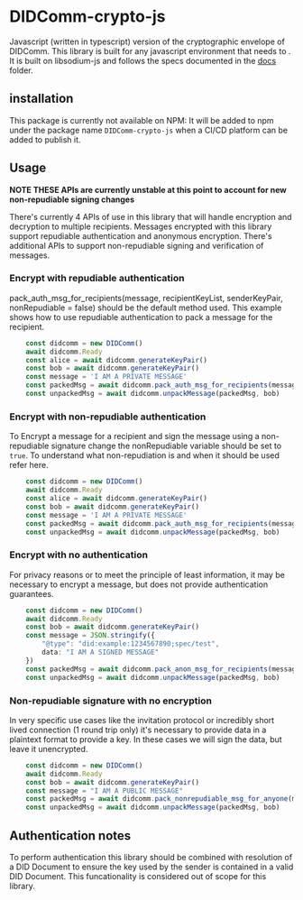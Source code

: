 # DIDComm-crypto-js
Javascript (written in typescript) version of the cryptographic envelope of DIDComm. This library is built for any javascript environment that needs to . It is built on libsodium-js and follows the specs documented in the [docs](/docs/README.md) folder.

## installation
This package is currently not available on NPM: It will be added to npm under the package name `DIDComm-crypto-js` when a CI/CD platform can be added to publish it.

## Usage

**NOTE THESE APIs are currently unstable at this point to account for new non-repudiable signing changes**

There's currently 4 APIs of use in this library that will handle encryption and decryption to multiple recipients. Messages encrypted with this library support repudiable authentication and anonymous encryption. There's additional APIs to support non-repudiable signing and verification of messages.

### Encrypt with repudiable authentication
pack_auth_msg_for_recipients(message, recipientKeyList, senderKeyPair, nonRepudiable = false) should be the default method used. This example shows how to use repudiable authentication to pack a message for the recipient.

```typescript
    const didcomm = new DIDComm()
    await didcomm.Ready
    const alice = await didcomm.generateKeyPair()
    const bob = await didcomm.generateKeyPair()
    const message = 'I AM A PRIVATE MESSAGE'
    const packedMsg = await didcomm.pack_auth_msg_for_recipients(message, [bob.publicKey], alice)
    const unpackedMsg = await didcomm.unpackMessage(packedMsg, bob)
```

### Encrypt with non-repudiable authentication
To Encrypt a message for a recipient and sign the message using a non-repudiable signature change the nonRepudiable variable should be set to `true`. To understand what non-repudiation is and when it should be used refer here.

```typescript
    const didcomm = new DIDComm()
    await didcomm.Ready
    const alice = await didcomm.generateKeyPair()
    const bob = await didcomm.generateKeyPair()
    const message = 'I AM A PRIVATE MESSAGE'
    const packedMsg = await didcomm.pack_auth_msg_for_recipients(message, [bob.publicKey], alice, true)
    const unpackedMsg = await didcomm.unpackMessage(packedMsg, bob)
```

### Encrypt with no authentication

For privacy reasons or to meet the principle of least information, it may be necessary to encrypt a message, but does  not provide authentication guarantees. 

```typescript
    const didcomm = new DIDComm()
    await didcomm.Ready
    const bob = await didcomm.generateKeyPair()
    const message = JSON.stringify({
        "@type": "did:example:1234567890;spec/test",
        data: "I AM A SIGNED MESSAGE"
    })
    const packedMsg = await didcomm.pack_anon_msg_for_recipients(message, [bob.publicKey])
    const unpackedMsg = await didcomm.unpackMessage(packedMsg, bob)
```

### Non-repudiable signature with no encryption

In very specific use cases like the invitation protocol or incredibly short lived connection (1 round trip only) it's necessary to provide data in a plaintext format to provide a key. In these cases we will sign the data, but leave it unencrypted.

```typescript
    const didcomm = new DIDComm()
    await didcomm.Ready
    const bob = await didcomm.generateKeyPair()
    const message = "I AM A PUBLIC MESSAGE"
    const packedMsg = await didcomm.pack_nonrepudiable_msg_for_anyone(message, bob)
    const unpackedMsg = await didcomm.unpackMessage(packedMsg, bob)
```

## Authentication notes

To perform authentication this library should be combined with resolution of a DID Document to ensure the key used by the sender is contained in a valid DID Document. This funcationality is considered out of scope for this library. 